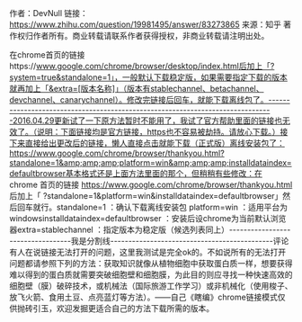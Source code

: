 


作者：DevNull
链接：https://www.zhihu.com/question/19981495/answer/83273865
来源：知乎
著作权归作者所有。商业转载请联系作者获得授权，非商业转载请注明出处。

在chrome首页的链接https://www.google.com/chrome/browser/desktop/index.html后加上「?system=true&standalone=1」，一般默认下载稳定版，如果需要指定下载的版本就再加上「&extra=[版本名称]」（版本有stablechannel、betachannel、devchannel、canarychannel）。修改完链接后回车，就能下载离线包了。-------------------------------------------------------------------------------2016.04.29更新试了一下原方法暂时不能用了，我试了官方帮助里面的链接也无效了。（说明：下面链接均是官方链接，https也不容易被劫持。请放心下载。）接下来直接给出更改后的链接，懒人直接点击就能下载（正式版）离线安装包了： https://www.google.com/chrome/browser/thankyou.html?standalone=1&amp;amp;amp;platform=win&amp;amp;amp;installdataindex=defaultbrowser基本格式还是上面方法里面的那个，但稍稍有些修改：在 chrome 首页的链接 https://www.google.com/chrome/browser/thankyou.html 后加上「 ?standalone=1&platform=win&installdataindex=defaultbrowser」然后回车就行。standalone=1 ：确认下载离线安装包 platform=win ：适用平台为windowsinstalldataindex=defaultbrowser  ：安装后设chrome为当前默认浏览器extra=stablechannel  ：指定版本为稳定版（候选列表同上）----------------------------------我是分割线---------------------------------------------评论有人在说链接无法打开的问题，这里我测试是完全ok的。不如说所有的无法打开问题都请参照下列的方法：获取知识就像从植物细胞中获取蛋白质一样，想要获得难以得到的蛋白质就需要突破细胞壁和细胞膜，为此目的则应寻找一种快速高效的细胞壁（膜）破碎技术，或机械法（国际旅游工作学习）或非机械化（使用梭子、放飞火箭、食用土豆、点亮蓝灯等方法）。——自己《瞎编》chrome链接模式仅供抛砖引玉，欢迎发掘更适合自己的方法下载所需的版本。
